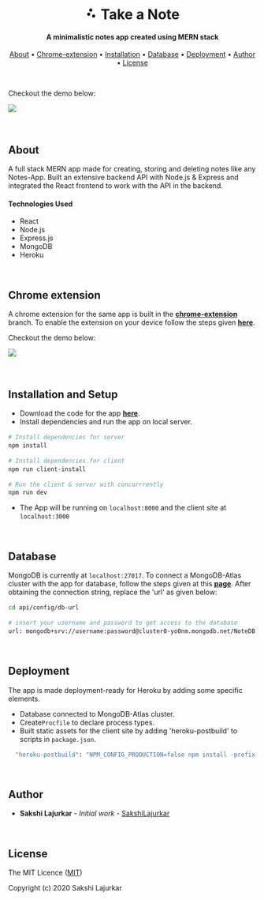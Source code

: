<h1 align="center"><img src="icon.png" width="25px"> Take a Note</h1>
<h4 align="center">A minimalistic notes app created using MERN stack</h4>
<p align="center">
<a href = "#about">About</a>  •
<a href = "#chrome extension">Chrome-extension</a>  •
<a href = "#installation and setup">Installation</a>  •
<a href = "#database">Database</a>  •
<a href = "#deployment">Deployment</a>  •
<a href = "#author">Author</a>  •
<a href = "#license">License</a>  
</p>
<br>

Checkout the demo below:

  ![](demo1.gif)

<br>

## About
A full stack MERN app made for creating, storing and deleting notes like any Notes-App. Built an extensive backend API with Node.js & Express and integrated the React frontend to work with the API in the backend. 

#### Technologies Used
* React
* Node.js
* Express.js
* MongoDB
* Heroku

<br>

## Chrome extension
A chrome extension for the same app is built in the **[chrome-extension](https://github.com/SakshiLajurkar/Take-a-Note/tree/chrome-extension)** branch. To enable the extension on your device follow the steps given **[here](https://github.com/SakshiLajurkar/Take-a-Note/blob/chrome-extension/README.md)**. 

Checkout the demo below:

  ![](extension.gif)

<br>

## Installation and Setup

* Download the code for the app **[here](https://github.com/SakshiLajurkar/Google-Keep-2.0/archive/master.zip)**.
* Install dependencies and run the app on local server.
```bash
# Install dependencies for server
npm install
```

```bash
# Install dependencies for client
npm run client-install
```

```bash
# Run the client & server with concurrrently 
npm run dev
```
* The App will be running on `localhost:8000` and the client site at `localhost:3000`

<br>

## Database
MongoDB is currently at `localhost:27017`. To connect a MongoDB-Atlas cluster with the app for database, follow the steps given at this **[page](https://medium.com/@sergio13prez/connecting-to-mongodb-atlas-d1381f184369)**. After obtaining the connection string, replace the 'url' as given below:

```bash
cd api/config/db-url
```

```bash
# insert your username and password to get access to the database
url: mongodb+srv://username:password@cluster0-yo0nm.mongodb.net/NoteDB
```

<br>

## Deployment
The app is made deployment-ready for Heroku by adding some specific elements.
* Database connected to MongoDB-Atlas cluster.
* Create`Procfile` to declare process types.
* Built static assets for the client site by adding 'heroku-postbuild' to scripts in `package.json`.

```bash
  "heroku-postbuild": "NPM_CONFIG_PRODUCTION=false npm install -prefix client && npm run build -prefix client"
```

<br>

## Author

* **Sakshi Lajurkar** - *Initial work* - [SakshiLajurkar](https://github.com/SakshiLajurkar)

<br>

## License

The MIT Licence ([MIT](https://github.com/SakshiLajurkar/Take-a-Note/blob/master/LICENSE))

Copyright (c) 2020 Sakshi Lajurkar

